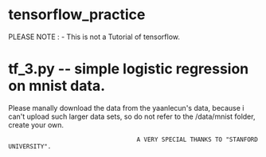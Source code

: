 # tensorflow_practice
PLEASE NOTE : - This is not a Tutorial of tensorflow. 

# tf_3.py -- simple logistic regression on mnist data.
Please manally download the data from the yaanlecun's data, because i can't upload such larger data sets, so do not refer to the /data/mnist folder, create your own. 

                                        A VERY SPECIAL THANKS TO "STANFORD UNIVERSITY".
